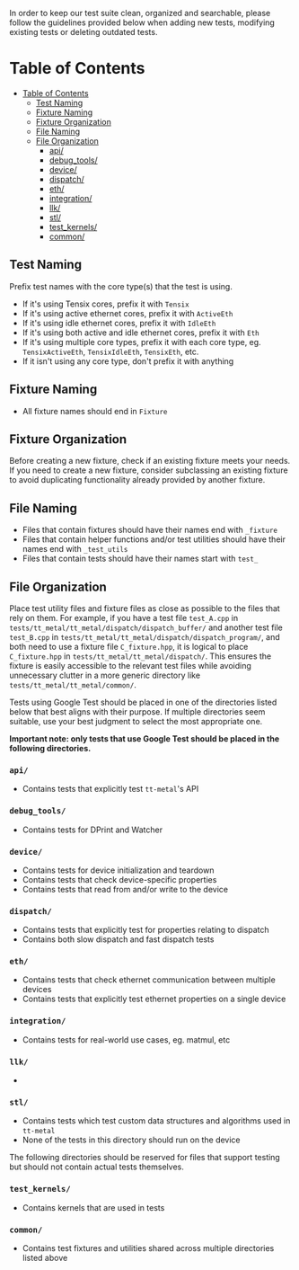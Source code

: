 In order to keep our test suite clean, organized and searchable, please follow the guidelines provided below when adding new tests, modifying existing tests or deleting outdated tests.

<!-- toc -->

Table of Contents
=================

- [Table of Contents](#table-of-contents)
  - [Test Naming](#test-naming)
  - [Fixture Naming](#fixture-naming)
  - [Fixture Organization](#fixture-organization)
  - [File Naming](#file-naming)
  - [File Organization](#fixture-organization)
    - [api/](#api)
    - [debug_tools/](#debug_tools)
    - [device/](#device)
    - [dispatch/](#dispatch)
    - [eth/](#eth)
    - [integration/](#integration)
    - [llk/](#llk)
    - [stl/](#stl)
    - [test_kernels/](#test_kernels)
    - [common/](#common)

<!-- Created by https://luciopaiva.com/markdown-toc/ -->

<!-- tocstop -->

## Test Naming
Prefix test names with the core type(s) that the test is using.
 - If it's using Tensix cores, prefix it with `Tensix`
 - If it's using active ethernet cores, prefix it with `ActiveEth`
 - If it's using idle ethernet cores, prefix it with `IdleEth`
 - If it's using both active and idle ethernet cores, prefix it with `Eth`
 - If it's using multiple core types, prefix it with each core type, eg. `TensixActiveEth`, `TensixIdleEth`, `TensixEth`, etc.
 - If it isn't using any core type, don't prefix it with anything

## Fixture Naming
 - All fixture names should end in `Fixture`

## Fixture Organization
Before creating a new fixture, check if an existing fixture meets your needs. If you need to create a new fixture, consider subclassing an existing fixture to avoid duplicating functionality already provided by another fixture.

## File Naming
 - Files that contain fixtures should have their names end with `_fixture`
 - Files that contain helper functions and/or test utilities should have their names end with `_test_utils`
 - Files that contain tests should have their names start with `test_`

## File Organization
Place test utility files and fixture files as close as possible to the files that rely on them. For example, if you have a test file `test_A.cpp` in `tests/tt_metal/tt_metal/dispatch/dispatch_buffer/` and another test file `test_B.cpp` in `tests/tt_metal/tt_metal/dispatch/dispatch_program/`, and both need to use a fixture file `C_fixture.hpp`, it is logical to place `C_fixture.hpp` in `tests/tt_metal/tt_metal/dispatch/`. This ensures the fixture is easily accessible to the relevant test files while avoiding unnecessary clutter in a more generic directory like `tests/tt_metal/tt_metal/common/`.

Tests using Google Test should be placed in one of the directories listed below that best aligns with their purpose. If multiple directories seem suitable, use your best judgment to select the most appropriate one.

__Important note: only tests that use Google Test should be placed in the following directories.__

### `api/`
 - Contains tests that explicitly test `tt-metal`'s API

### `debug_tools/`
 - Contains tests for DPrint and Watcher

### `device/`
 - Contains tests for device initialization and teardown
 - Contains tests that check device-specific properties
 - Contains tests that read from and/or write to the device

### `dispatch/`
 - Contains tests that explicitly test for properties relating to dispatch
 - Contains both slow dispatch and fast dispatch tests

### `eth/`
 - Contains tests that check ethernet communication between multiple devices
 - Contains tests that explicitly test ethernet properties on a single device

### `integration/`
 - Contains tests for real-world use cases, eg. matmul, etc

### `llk/`
 -

### `stl/`
 - Contains tests which test custom data structures and algorithms used in `tt-metal`
 - None of the tests in this directory should run on the device

The following directories should be reserved for files that support testing but should not contain actual tests themselves.

### `test_kernels/`
 - Contains kernels that are used in tests

### `common/`
 - Contains test fixtures and utilities shared across multiple directories listed above
